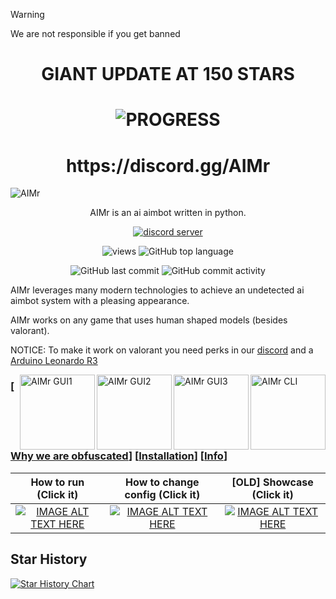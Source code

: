 > [!WARNING]
> We are not responsible if you get banned


<h1 align="center">

GIANT UPDATE AT 150 STARS
  
  </h1>

<h1 align="center">

![PROGRESS](https://progress-bar.dev/138/?scale=150&width=400&suffix=%20stars)
  
  </h1>
<h1 align="center">https://discord.gg/AIMr</h1>


![AIMr](https://external-content.duckduckgo.com/iu/?u=https://i.imgur.com/KREk0tS.gif)
<p align="center">AIMr is an ai aimbot written in python.</p>

<div align="center">
  
[![discord server](https://dcbadge.vercel.app/api/server/AIMr)](https://discord.gg/AIMr)

![views](https://hits.seeyoufarm.com/api/count/incr/badge.svg?url=https%3A%2F%2Fgithub.com%2Fkbdevs%2Fai-aimbot&count_bg=%239279B5&title_bg=%23555555&icon=&icon_color=%23FFFFFF&title=Views&edge_flat=false) ![GitHub top language](https://img.shields.io/github/languages/top/ai-aimbot/aimr?labelColor=%235B5B5B&color=%23907FB0) 

![GitHub last commit](https://img.shields.io/github/last-commit/ai-aimbot/AIMr?labelColor=%235B5B5B&color=%23907FB0) ![GitHub commit activity](https://img.shields.io/github/commit-activity/w/ai-aimbot/AIMr?labelColor=%235B5B5B&color=%238A79AA)


  
</div>



AIMr leverages many modern technologies to achieve an undetected ai aimbot system with a pleasing appearance.

AIMr works on any game that uses human shaped models (besides valorant).

NOTICE: To make it work on valorant you need perks in our [discord](https://discord.gg/AIMr) and a [Arduino Leonardo R3](https://www.amazon.com/KEYESTUDIO-Leonardo-Development-Board-Arduino/dp/B0786LJQ8K)

<img src="https://i.imgur.com/g7mNGkW.png" alt="AIMr CLI" align="right" height="120px">
<img src="https://i.imgur.com/9VjSEIZ.png" alt="AIMr GUI3" align="right" height="120px">
<img src="https://i.imgur.com/RCIBtOS.png" alt="AIMr GUI2" align="right" height="120px">
<img src="https://i.imgur.com/iwyAQXN.png" alt="AIMr GUI1" align="right" height="120px">

### \[[Why we are obfuscated](https://github.com/ai-aimbot/AIMr/blob/main/obfuscation.md)\] \[[Installation](https://github.com/ai-aimbot/AIMr/blob/main/installation.md)\] \[[Info](https://github.com/ai-aimbot/AIMr/blob/main/info.md)\]


How to run (Click it)  |  How to change config (Click it) | [OLD] Showcase (Click it)
:-------------------------:|:-------------------------:|:-------------------------:
[![IMAGE ALT TEXT HERE](https://img.youtube.com/vi/G5MR5_vm9Jk/0.jpg)](https://www.youtube.com/watch?v=G5MR5_vm9Jk)  |  [![IMAGE ALT TEXT HERE](https://img.youtube.com/vi/6cuxB7WoMjA/0.jpg)](https://www.youtube.com/watch?v=6cuxB7WoMjA)  |  [![IMAGE ALT TEXT HERE](https://img.youtube.com/vi/N2wy5XQ-37c/0.jpg)](https://www.youtube.com/watch?v=N2wy5XQ-37c)

## Star History

<a href="https://star-history.com/#ai-aimbot/aimr&Date">
  <picture>
    <source media="(prefers-color-scheme: dark)" srcset="https://api.star-history.com/svg?repos=ai-aimbot/aimr&type=Date&theme=dark" />
    <source media="(prefers-color-scheme: light)" srcset="https://api.star-history.com/svg?repos=ai-aimbot/aimr&type=Date" />
    <img alt="Star History Chart" src="https://api.star-history.com/svg?repos=ai-aimbot/aimr&type=Date" />
  </picture>
</a>


